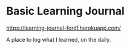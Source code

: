 Basic Learning Journal
==================

https://learning-journal-fordf.herokuapp.com/

A place to log what I learned, on the daily.
